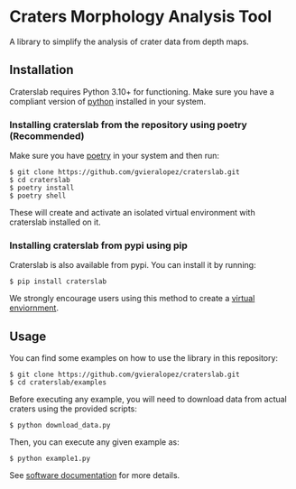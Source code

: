 # Craters Morphology Analysis Tool

A library to simplify the analysis of crater data from depth maps.

## Installation

Craterslab requires Python 3.10+ for functioning. Make sure you have a compliant version of [python](https://www.python.org/downloads/) installed in your system.

### Installing craterslab from the repository using poetry (Recommended)

Make sure you have [poetry](https://python-poetry.org/docs/) in your system and then run:

```
$ git clone https://github.com/gvieralopez/craterslab.git
$ cd craterslab
$ poetry install
$ poetry shell
```

These will create and activate an isolated virtual environment with craterslab installed on it. 

### Installing craterslab from pypi using pip

Craterslab is also available from pypi. You can install it by running:

```
$ pip install craterslab
```

We strongly encourage users using this method to create a [virtual enviornment](https://packaging.python.org/en/latest/guides/installing-using-pip-and-virtual-environments/).

## Usage

You can find some examples on how to use the library in this repository:

```
$ git clone https://github.com/gvieralopez/craterslab.git
$ cd craterslab/examples
```

Before executing any example, you will need to download data from actual craters using the provided scripts:

```
$ python download_data.py
```

Then, you can execute any given example as:

```
$ python example1.py
```

See [software documentation](https://craterslab.readthedocs.io/en/latest/) for more details.

